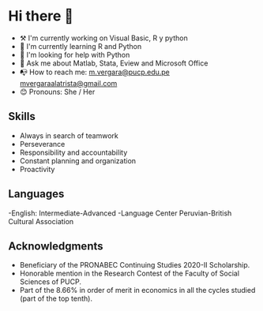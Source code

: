 # **Hi there** 👋

- ⚒ I'm currently working on Visual Basic, R y python
- 🌱 I'm currently learning R and Python
- 🤔 I'm looking for help with Python
- 💬 Ask me about Matlab, Stata, Eview and Microsoft Office
- 📭 How to reach me: 
    m.vergara@pucp.edu.pe 
    mvergaraalatrista@gmail.com
- 😊 Pronouns: She / Her

## **Skills**
- Always in search of teamwork
- Perseverance
- Responsibility and accountability
- Constant planning and organization
- Proactivity

## **Languages**
-English: Intermediate-Advanced
-Language Center Peruvian-British Cultural Association

## **Acknowledgments**
- Beneficiary of the PRONABEC Continuing Studies 2020-II Scholarship.
- Honorable mention in the Research Contest of the Faculty of Social Sciences of PUCP.
- Part of the 8.66% in order of merit in economics in all the cycles studied (part of the top tenth).
